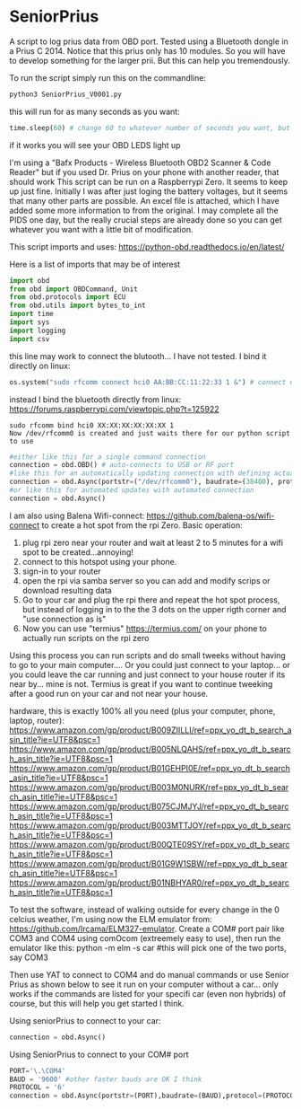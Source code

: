 # SeniorPrius
A script to log prius data from OBD port. Tested using a Bluetooth dongle in a Prius C 2014. Notice that this prius only has 10 modules. So you will have to develop something for the larger prii. But this can help you tremendously.

To run the script simply run this on the commandline:

```bash
python3 SeniorPrius_V0001.py
```

this will run for as many seconds as you want:
```python
time.sleep(60) # change 60 to whatever number of seconds you want, but watch out! it will literally run for that long regardless of failure
```
if it works you will see your OBD LEDS light up

I'm using a "Bafx Products - Wireless Bluetooth OBD2 Scanner & Code Reader" but if you used Dr. Prius on your phone with another reader, that should work
This script can be run on a Raspberrypi Zero. It seems to keep up just fine. Initially I was after just loging the battery voltages, but it seems that many other parts are possible. An excel file is attached, which I have added some more information to from the original. I may complete all the PIDS one day, but the really crucial steps are already done so you can get whatever you want with a little bit of modification.

This script imports and uses:
https://python-obd.readthedocs.io/en/latest/

Here is a list of imports that may be of interest
```python
import obd
from obd import OBDCommand, Unit
from obd.protocols import ECU
from obd.utils import bytes_to_int
import time
import sys
import logging
import csv
```

this line may work to connect the blutooth... I have not tested. I bind it directly on linux:
```python
os.system("sudo rfcomm connect hci0 AA:BB:CC:11:22:33 1 &")	# connect using OBD2 unit's mac address. rfcomm locks, so detach(using "&")
```
instead I bind the bluetooth directly from linux:
https://forums.raspberrypi.com/viewtopic.php?t=125922

```
sudo rfcomm bind hci0 XX:XX:XX:XX:XX:XX 1
Now /dev/rfcomm0 is created and just waits there for our python script to use
```
```python
#either like this for a single command connection
connection = obd.OBD() # auto-connects to USB or RF port
#like this for an automatically updating connection with defining actually what device to use, baud rate etc (this did not work for me)
connection = obd.Async(portstr=("/dev/rfcomm0"), baudrate=(38400), protocol=(6)) # create an asynchronous connection
#or like this for automated updates with automated connection
connection = obd.Async()
```


I am also using Balena Wifi-connect: https://github.com/balena-os/wifi-connect to create a hot spot from the rpi Zero.
Basic operation:
1) plug rpi zero near your router and wait at least 2 to 5 minutes for a wifi spot to be created...annoying!
2) connect to this hotspot using your phone.
3) sign-in to your router
4) open the rpi via samba server so you can add and modify scrips or download resulting data
5) Go to your car and plug the rpi there and repeat the hot spot process, but instead of logging in to the the 3 dots on the upper rigth corner and "use connection as is"
6) Now you can use "termius" https://termius.com/ on your phone to actually run scripts on the rpi zero

Using this process you can run scripts and do small tweeks without having to go to your main computer.... Or you could just connect to your laptop... or you could leave the car running and just connect to your house router if its near by... mine is not. Termius is great if you want to continue tweeking after a good run on your car and not near your house.

hardware, this is exactly 100% all you need (plus your computer, phone, laptop, router):
https://www.amazon.com/gp/product/B009ZIILLI/ref=ppx_yo_dt_b_search_asin_title?ie=UTF8&psc=1
https://www.amazon.com/gp/product/B005NLQAHS/ref=ppx_yo_dt_b_search_asin_title?ie=UTF8&psc=1
https://www.amazon.com/gp/product/B01GEHPI0E/ref=ppx_yo_dt_b_search_asin_title?ie=UTF8&psc=1
https://www.amazon.com/gp/product/B003M0NURK/ref=ppx_yo_dt_b_search_asin_title?ie=UTF8&psc=1
https://www.amazon.com/gp/product/B075CJMJYJ/ref=ppx_yo_dt_b_search_asin_title?ie=UTF8&psc=1
https://www.amazon.com/gp/product/B003MTTJOY/ref=ppx_yo_dt_b_search_asin_title?ie=UTF8&psc=1
https://www.amazon.com/gp/product/B00QTE09SY/ref=ppx_yo_dt_b_search_asin_title?ie=UTF8&psc=1
https://www.amazon.com/gp/product/B01G9W1SBW/ref=ppx_yo_dt_b_search_asin_title?ie=UTF8&psc=1
https://www.amazon.com/gp/product/B01NBHYAR0/ref=ppx_yo_dt_b_search_asin_title?ie=UTF8&psc=1


To test the software, instead of walking outside for every change in the 0 celcius weather, I'm using now the ELM emulator from: https://github.com/Ircama/ELM327-emulator.
Create a COM# port pair like COM3 and COM4 using comOcom (extreemely easy to use), then run the emulator like this:
python -m elm -s car  #this will pick one of the two ports, say COM3

Then use YAT to connect to COM4 and do manual commands or use Senior Prius as shown below to see it run on your computer without a car... only works if the commands are listed for your specifi car (even non hybrids) of course, but this will help you get started I think.


Using seniorPrius to connect to your car:
```python
connection = obd.Async()
```
Using SeniorPrius to connect to your COM# port

```python
PORT='\.\COM4'
BAUD = '9600' #other faster bauds are OK I think
PROTOCOL = '6'
connection = obd.Async(portstr=(PORT),baudrate=(BAUD),protocol=(PROTOCOL), fast=True)
```
